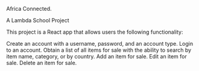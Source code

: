 Africa Connected.

A Lambda School Project

This project is a React app that allows users the following functionality:

Create an account with a username, password, and an account type.
Login to an account.
Obtain a list of all items for sale with the ability to search by item name, category, or by country.
Add an item for sale.
Edit an item for sale.
Delete an item for sale.